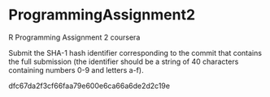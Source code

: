 # ProgrammingAssignment2
R Programming Assignment 2 coursera

Submit the SHA-1 hash identifier corresponding to the commit that contains the full submission (the identifier should be a string of 40 characters containing numbers 0-9 and letters a-f).


dfc67da2f3cf66faa79e600e6ca66a6de2d2c19e
